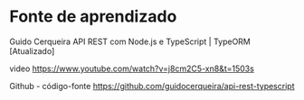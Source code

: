 # Fonte de aprendizado

Guido Cerqueira
API REST com Node.js e TypeScript | TypeORM [Atualizado]

video
https://www.youtube.com/watch?v=j8cm2C5-xn8&t=1503s

Github - código-fonte
https://github.com/guidocerqueira/api-rest-typescript
